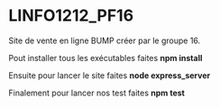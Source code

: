 # LINFO1212_PF16
Site de vente en ligne BUMP créer par le groupe 16.

Pout installer tous les exécutables faites **npm install**

Ensuite pour lancer le site faites **node express_server**

Finalement pour lancer nos test faites **npm test**
